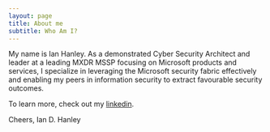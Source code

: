 ```yaml
---
layout: page
title: About me
subtitle: Who Am I?
---
```


My name is Ian Hanley. As a demonstrated Cyber Security Architect and leader at a leading MXDR MSSP focusing on Microsoft products and services, I specialize in leveraging the Microsoft security fabric effectively and enabling my peers in information security to extract favourable security outcomes.  

To learn more, check out my [linkedin](https://www.linkedin.com/in/ianhanley/).

Cheers,
Ian D. Hanley
